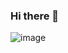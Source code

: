 ### Hi there 👋

![image](https://github.com/ATrbovic/ATrbovic/assets/82620186/c7808c79-c077-4596-9505-f1dd8cde9a90)


<!--
**ATrbovic/ATrbovic** is a ✨ _special_ ✨ repository because its `README.md` (this file) appears on your GitHub profile.

Here are some ideas to get you started:

- 🔭 I’m currently working on ...
- 🌱 I’m currently learning ...
- 👯 I’m looking to collaborate on ...
- 🤔 I’m looking for help with ...
- 💬 Ask me about ...
- 📫 How to reach me: ...
- 😄 Pronouns: ...
- ⚡ Fun fact: ...
![Uploading image.png…]()

-->
